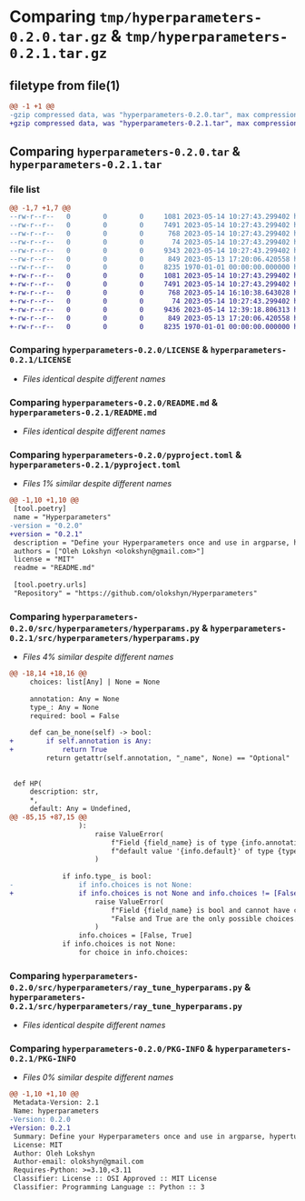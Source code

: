 # Comparing `tmp/hyperparameters-0.2.0.tar.gz` & `tmp/hyperparameters-0.2.1.tar.gz`

## filetype from file(1)

```diff
@@ -1 +1 @@
-gzip compressed data, was "hyperparameters-0.2.0.tar", max compression
+gzip compressed data, was "hyperparameters-0.2.1.tar", max compression
```

## Comparing `hyperparameters-0.2.0.tar` & `hyperparameters-0.2.1.tar`

### file list

```diff
@@ -1,7 +1,7 @@
--rw-r--r--   0        0        0     1081 2023-05-14 10:27:43.299402 hyperparameters-0.2.0/LICENSE
--rw-r--r--   0        0        0     7491 2023-05-14 10:27:43.299402 hyperparameters-0.2.0/README.md
--rw-r--r--   0        0        0      768 2023-05-14 10:27:43.299402 hyperparameters-0.2.0/pyproject.toml
--rw-r--r--   0        0        0       74 2023-05-14 10:27:43.299402 hyperparameters-0.2.0/src/hyperparameters/__init__.py
--rw-r--r--   0        0        0     9343 2023-05-14 10:27:43.299402 hyperparameters-0.2.0/src/hyperparameters/hyperparams.py
--rw-r--r--   0        0        0      849 2023-05-13 17:20:06.420558 hyperparameters-0.2.0/src/hyperparameters/ray_tune_hyperparams.py
--rw-r--r--   0        0        0     8235 1970-01-01 00:00:00.000000 hyperparameters-0.2.0/PKG-INFO
+-rw-r--r--   0        0        0     1081 2023-05-14 10:27:43.299402 hyperparameters-0.2.1/LICENSE
+-rw-r--r--   0        0        0     7491 2023-05-14 10:27:43.299402 hyperparameters-0.2.1/README.md
+-rw-r--r--   0        0        0      768 2023-05-14 16:10:38.643028 hyperparameters-0.2.1/pyproject.toml
+-rw-r--r--   0        0        0       74 2023-05-14 10:27:43.299402 hyperparameters-0.2.1/src/hyperparameters/__init__.py
+-rw-r--r--   0        0        0     9436 2023-05-14 12:39:18.806313 hyperparameters-0.2.1/src/hyperparameters/hyperparams.py
+-rw-r--r--   0        0        0      849 2023-05-13 17:20:06.420558 hyperparameters-0.2.1/src/hyperparameters/ray_tune_hyperparams.py
+-rw-r--r--   0        0        0     8235 1970-01-01 00:00:00.000000 hyperparameters-0.2.1/PKG-INFO
```

### Comparing `hyperparameters-0.2.0/LICENSE` & `hyperparameters-0.2.1/LICENSE`

 * *Files identical despite different names*

### Comparing `hyperparameters-0.2.0/README.md` & `hyperparameters-0.2.1/README.md`

 * *Files identical despite different names*

### Comparing `hyperparameters-0.2.0/pyproject.toml` & `hyperparameters-0.2.1/pyproject.toml`

 * *Files 1% similar despite different names*

```diff
@@ -1,10 +1,10 @@
 [tool.poetry]
 name = "Hyperparameters"
-version = "0.2.0"
+version = "0.2.1"
 description = "Define your Hyperparameters once and use in argparse, hypertunning libraries, and as strongly-typed attributes in code!"
 authors = ["Oleh Lokshyn <olokshyn@gmail.com>"]
 license = "MIT"
 readme = "README.md"
 
 [tool.poetry.urls]
 "Repository" = "https://github.com/olokshyn/Hyperparameters"
```

### Comparing `hyperparameters-0.2.0/src/hyperparameters/hyperparams.py` & `hyperparameters-0.2.1/src/hyperparameters/hyperparams.py`

 * *Files 4% similar despite different names*

```diff
@@ -18,14 +18,16 @@
     choices: list[Any] | None = None
 
     annotation: Any = None
     type_: Any = None
     required: bool = False
 
     def can_be_none(self) -> bool:
+        if self.annotation is Any:
+            return True
         return getattr(self.annotation, "_name", None) == "Optional"
 
 
 def HP(
     description: str,
     *,
     default: Any = Undefined,
@@ -85,15 +87,15 @@
                 ):
                     raise ValueError(
                         f"Field {field_name} is of type {info.annotation} but has "
                         f"default value '{info.default}' of type {type(info.default)}"
                     )
 
             if info.type_ is bool:
-                if info.choices is not None:
+                if info.choices is not None and info.choices != [False, True]:
                     raise ValueError(
                         f"Field {field_name} is bool and cannot have choices set. "
                         "False and True are the only possible choices."
                     )
                 info.choices = [False, True]
             if info.choices is not None:
                 for choice in info.choices:
```

### Comparing `hyperparameters-0.2.0/src/hyperparameters/ray_tune_hyperparams.py` & `hyperparameters-0.2.1/src/hyperparameters/ray_tune_hyperparams.py`

 * *Files identical despite different names*

### Comparing `hyperparameters-0.2.0/PKG-INFO` & `hyperparameters-0.2.1/PKG-INFO`

 * *Files 0% similar despite different names*

```diff
@@ -1,10 +1,10 @@
 Metadata-Version: 2.1
 Name: hyperparameters
-Version: 0.2.0
+Version: 0.2.1
 Summary: Define your Hyperparameters once and use in argparse, hypertunning libraries, and as strongly-typed attributes in code!
 License: MIT
 Author: Oleh Lokshyn
 Author-email: olokshyn@gmail.com
 Requires-Python: >=3.10,<3.11
 Classifier: License :: OSI Approved :: MIT License
 Classifier: Programming Language :: Python :: 3
```

